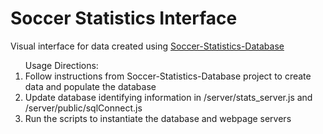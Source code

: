 <H1>Soccer Statistics Interface</H1>
Visual interface for data created using <a href='url'>Soccer-Statistics-Database</a> 
<ol>
Usage Directions:
    <li>Follow instructions from Soccer-Statistics-Database project to create data and populate the database</li>
    <li>Update database identifying information in /server/stats_server.js and /server/public/sqlConnect.js</li>
    <li>Run the scripts to instantiate the database and webpage servers</li>
</ol>
